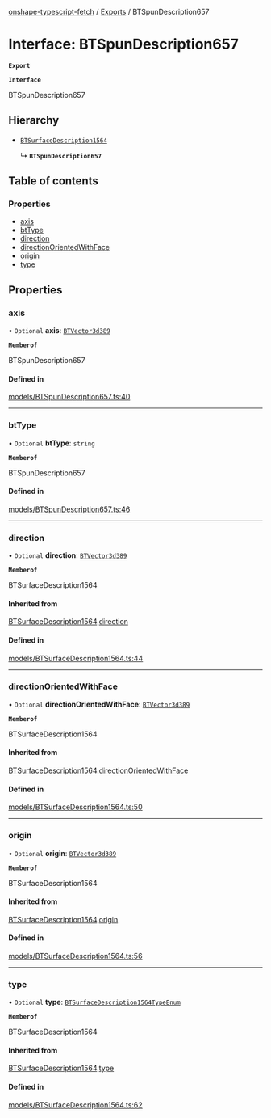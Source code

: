 [onshape-typescript-fetch](../README.md) / [Exports](../modules.md) / BTSpunDescription657

# Interface: BTSpunDescription657

**`Export`**

**`Interface`**

BTSpunDescription657

## Hierarchy

- [`BTSurfaceDescription1564`](BTSurfaceDescription1564.md)

  ↳ **`BTSpunDescription657`**

## Table of contents

### Properties

- [axis](BTSpunDescription657.md#axis)
- [btType](BTSpunDescription657.md#bttype)
- [direction](BTSpunDescription657.md#direction)
- [directionOrientedWithFace](BTSpunDescription657.md#directionorientedwithface)
- [origin](BTSpunDescription657.md#origin)
- [type](BTSpunDescription657.md#type)

## Properties

### axis

• `Optional` **axis**: [`BTVector3d389`](BTVector3d389.md)

**`Memberof`**

BTSpunDescription657

#### Defined in

[models/BTSpunDescription657.ts:40](https://github.com/toebes/onshape-typescript-fetch/blob/3e11ae1/models/BTSpunDescription657.ts#L40)

___

### btType

• `Optional` **btType**: `string`

**`Memberof`**

BTSpunDescription657

#### Defined in

[models/BTSpunDescription657.ts:46](https://github.com/toebes/onshape-typescript-fetch/blob/3e11ae1/models/BTSpunDescription657.ts#L46)

___

### direction

• `Optional` **direction**: [`BTVector3d389`](BTVector3d389.md)

**`Memberof`**

BTSurfaceDescription1564

#### Inherited from

[BTSurfaceDescription1564](BTSurfaceDescription1564.md).[direction](BTSurfaceDescription1564.md#direction)

#### Defined in

[models/BTSurfaceDescription1564.ts:44](https://github.com/toebes/onshape-typescript-fetch/blob/3e11ae1/models/BTSurfaceDescription1564.ts#L44)

___

### directionOrientedWithFace

• `Optional` **directionOrientedWithFace**: [`BTVector3d389`](BTVector3d389.md)

**`Memberof`**

BTSurfaceDescription1564

#### Inherited from

[BTSurfaceDescription1564](BTSurfaceDescription1564.md).[directionOrientedWithFace](BTSurfaceDescription1564.md#directionorientedwithface)

#### Defined in

[models/BTSurfaceDescription1564.ts:50](https://github.com/toebes/onshape-typescript-fetch/blob/3e11ae1/models/BTSurfaceDescription1564.ts#L50)

___

### origin

• `Optional` **origin**: [`BTVector3d389`](BTVector3d389.md)

**`Memberof`**

BTSurfaceDescription1564

#### Inherited from

[BTSurfaceDescription1564](BTSurfaceDescription1564.md).[origin](BTSurfaceDescription1564.md#origin)

#### Defined in

[models/BTSurfaceDescription1564.ts:56](https://github.com/toebes/onshape-typescript-fetch/blob/3e11ae1/models/BTSurfaceDescription1564.ts#L56)

___

### type

• `Optional` **type**: [`BTSurfaceDescription1564TypeEnum`](../modules.md#btsurfacedescription1564typeenum-1)

**`Memberof`**

BTSurfaceDescription1564

#### Inherited from

[BTSurfaceDescription1564](BTSurfaceDescription1564.md).[type](BTSurfaceDescription1564.md#type)

#### Defined in

[models/BTSurfaceDescription1564.ts:62](https://github.com/toebes/onshape-typescript-fetch/blob/3e11ae1/models/BTSurfaceDescription1564.ts#L62)
